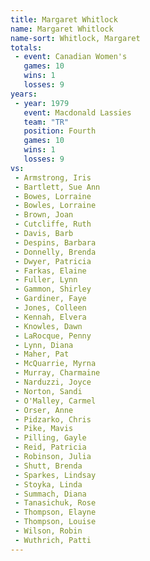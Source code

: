 ```yaml
---
title: Margaret Whitlock
name: Margaret Whitlock
name-sort: Whitlock, Margaret
totals:
 - event: Canadian Women's
   games: 10
   wins: 1
   losses: 9
years:
 - year: 1979
   event: Macdonald Lassies
   team: "TR"
   position: Fourth
   games: 10
   wins: 1
   losses: 9
vs:
 - Armstrong, Iris
 - Bartlett, Sue Ann
 - Bowes, Lorraine
 - Bowles, Lorraine
 - Brown, Joan
 - Cutcliffe, Ruth
 - Davis, Barb
 - Despins, Barbara
 - Donnelly, Brenda
 - Dwyer, Patricia
 - Farkas, Elaine
 - Fuller, Lynn
 - Gammon, Shirley
 - Gardiner, Faye
 - Jones, Colleen
 - Kennah, Elvera
 - Knowles, Dawn
 - LaRocque, Penny
 - Lynn, Diana
 - Maher, Pat
 - McQuarrie, Myrna
 - Murray, Charmaine
 - Narduzzi, Joyce
 - Norton, Sandi
 - O'Malley, Carmel
 - Orser, Anne
 - Pidzarko, Chris
 - Pike, Mavis
 - Pilling, Gayle
 - Reid, Patricia
 - Robinson, Julia
 - Shutt, Brenda
 - Sparkes, Lindsay
 - Stoyka, Linda
 - Summach, Diana
 - Tanasichuk, Rose
 - Thompson, Elayne
 - Thompson, Louise
 - Wilson, Robin
 - Wuthrich, Patti
---
```

